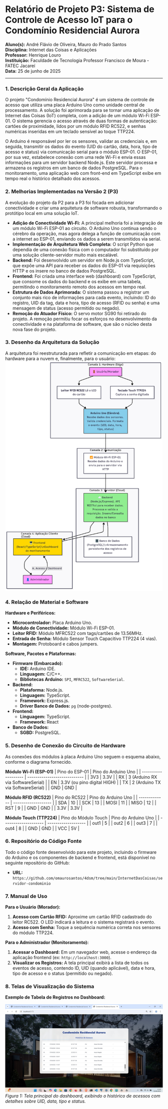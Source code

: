 # Relatório de Projeto P3: Sistema de Controle de Acesso IoT para o Condomínio Residencial Aurora

**Aluno(s):** André Flávio de Oliveira, Mauro do Prado Santos\
**Disciplina:** Internet das Coisas e Aplicações\
**Professor:** Henrique Louro\
**Instituição:** Faculdade de Tecnologia Professor Francisco de Moura - FATEC Jacareí\
**Data:** 25 de junho de 2025

---

### 1. Descrição Geral da Aplicação

O projeto "Condomínio Residencial Aurora" é um sistema de controle de acesso que utiliza uma placa Arduino Uno como unidade central de processamento. A solução foi aprimorada para se tornar uma aplicação de Internet das Coisas (IoT) completa, com a adição de um módulo Wi-Fi ESP-01. O sistema gerencia o acesso através de duas formas de autenticação: cartões de proximidade, lidos por um módulo RFID RC522, e senhas numéricas inseridas em um teclado sensível ao toque TTP224.

O Arduino é responsável por ler os sensores, validar as credenciais e, em seguida, transmitir os dados do evento (UID do cartão, data, hora, tipo de acesso e status) via comunicação serial para o módulo ESP-01. O ESP-01, por sua vez, estabelece conexão com uma rede Wi-Fi e envia essas informações para um servidor backend Node.js. Este servidor processa e armazena os registros em um banco de dados PostgreSQL. Para o monitoramento, uma aplicação web com front-end em TypeScript exibe em tempo real o histórico detalhado dos acessos.

### 2. Melhorias Implementadas na Versão 2 (P3)

A evolução do projeto da P2 para a P3 foi focada em adicionar conectividade e criar uma arquitetura de software robusta, transformando o protótipo local em uma solução IoT.

* **Adição de Conectividade Wi-Fi:** A principal melhoria foi a integração de um módulo Wi-Fi ESP-01 ao circuito. O Arduino Uno continua sendo o cérebro da operação, mas agora delega a função de comunicação com a internet ao ESP-01, enviando os dados a serem transmitidos via serial.
* **Implementação de Arquitetura Web Completa:** O script Python que dependia de uma conexão física com o computador foi substituído por uma solução cliente-servidor muito mais escalável.
* **Backend:** Foi desenvolvido um servidor em Node.js com TypeScript, que expõe uma API para receber os dados do ESP-01 via requisições HTTP e os insere no banco de dados PostgreSQL.
* **Frontend:** Foi criada uma interface web (dashboard) com TypeScript, que consome os dados do backend e os exibe em uma tabela, permitindo o monitoramento remoto dos acessos em tempo real.
* **Estrutura de Dados Aprimorada:** O sistema passou a registrar um conjunto mais rico de informações para cada evento, incluindo: ID do registro, UID da tag, data e hora, tipo de acesso (RFID ou senha) e uma mensagem de status (acesso permitido ou negado).
* **Remoção do Atuador Físico:** O servo motor SG90 foi retirado do projeto. A remoção permitiu focar os esforços no desenvolvimento da conectividade e na plataforma de software, que são o núcleo desta nova fase do projeto.

### 3. Desenho da Arquitetura da Solução

A arquitetura foi reestruturada para refletir a comunicação em etapas: do hardware para a nuvem e, finalmente, para o usuário:
![Arquitetura RFID](./arquitetura_rfid.png)

### 4. Relação de Material e Software

**Hardware e Periféricos:**

* **Microcontrolador:** Placa Arduino Uno.
* **Módulo de Conectividade:** Módulo Wi-Fi ESP-01.
* **Leitor RFID:** Módulo MFRC522 com tags/cartões de 13.56MHz.
* **Entrada de Senha:** Módulo Sensor Touch Capacitivo TTP224 (4 vias).
* **Montagem:** Protoboard e cabos jumpers.

**Software, Pacotes e Plataformas:**

* **Firmware (Embarcado):**
    * **IDE:** Arduino IDE.
    * **Linguagem:** C/C++.
    * **Bibliotecas Arduino:** `SPI`, `MFRC522`, `SoftwareSerial`.
* **Backend:**
    * **Plataforma:** Node.js.
    * **Linguagem:** TypeScript.
    * **Framework:** Express.js.
    * **Driver Banco de Dados:** `pg` (node-postgres).
* **Frontend:**
    * **Linguagem:** TypeScript.
    * **Framework:** React
* **Banco de Dados:**
    * **SGBD:** PostgreSQL.

### 5. Desenho de Conexão do Circuito de Hardware

As conexões dos módulos à placa Arduino Uno seguem o esquema abaixo, conforme o diagrama fornecido.

**Módulo Wi-Fi (ESP-01)**
| Pino do ESP-01      | Pino do Arduino Uno          |
| ------------------- | ---------------------------- |
| 3V3                 | 3.3V                         |
| RX                  | 3 (Arduino RX via SoftwareSerial) |
| EN                  | 3.3V (ou pino digital HIGH)  |
| TX                  | 2 (Arduino TX via SoftwareSerial) |
| GND                 | GND                          |

**Módulo RFID (RC522)**
| Pino do RC522 | Pino do Arduino Uno |
| ------------- | ------------------- |
| SDA           | 10                  |
| SCK           | 13                  |
| MOSI          | 11                  |
| MISO          | 12                  |
| RST           | 9                   |
| GND           | GND                 |
| 3.3V          | 3.3V                |

**Módulo Touch (TTP224)**
| Pino do Módulo Touch | Pino do Arduino Uno |
| -------------------- | ------------------- |
| out1                 | 5                   |
| out2                 | 6                   |
| out3                 | 7                   |
| out4                 | 8                   |
| GND                  | GND                 |
| VCC                  | 5V                  |


### 6. Repositório do Código Fonte

Todo o código fonte desenvolvido para este projeto, incluindo o firmware do Arduino e os componentes de backend e frontend, está disponível no seguinte repositório do GitHub:

* **URL:** `https://github.com/omaurosantos/4dsm/tree/main/InternetDasCoisas/servidor-condominio`

### 7. Manual de Uso

**Para o Usuário (Morador):**

1.  **Acesso com Cartão RFID:** Aproxime um cartão RFID cadastrado do leitor RC522. O LED indicará a leitura e o sistema registrará o evento.
2.  **Acesso com Senha:** Toque a sequência numérica correta nos sensores do módulo TTP224.

**Para o Administrador (Monitoramento):**

1.  **Acessar o Dashboard:** Em um navegador web, acesse o endereço da aplicação frontend (ex: `http://localhost:3000`).
2.  **Visualizar os Registros:** A tela principal exibirá a lista de todos os eventos de acesso, contendo ID, UID (quando aplicável), data e hora, tipo de acesso e o status (permitido ou negado).

### 8. Telas de Visualização do Sistema

**Exemplo de Tabela de Registros no Dashboard:**

![Exemplo de dashboard com tabela de acessos](./condominio_residencial_aurora.jpeg)
*Figura 1: Tela principal do dashboard, exibindo o histórico de acessos com detalhes sobre UID, data, tipo e status.*
